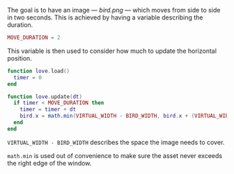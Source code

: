 The goal is to have an image — _bird.png_ — which moves from side to side in two seconds. This is achieved by having a variable describing the duration.

```lua
MOVE_DURATION = 2
```

This variable is then used to consider how much to update the horizontal position.

```lua
function love.load()
  timer = 0
end

function love.update(dt)
  if timer < MOVE_DURATION then
    timer = timer + dt
    bird.x = math.min(VIRTUAL_WIDTH - BIRD_WIDTH, bird.x + (VIRTUAL_WIDTH - BIRD_WIDTH) / MOVE_DURATION * dt)
  end
end
```

`VIRTUAL_WIDTH - BIRD_WIDTH` describes the space the image needs to cover.

`math.min` is used out of convenience to make sure the asset never exceeds the right edge of the window.
